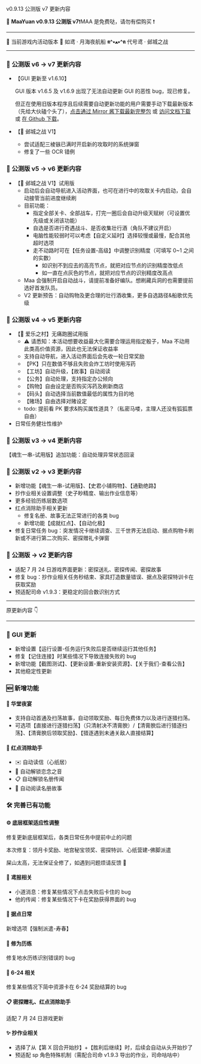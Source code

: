 v0.9.13 公测版 v7 更新内容

🥳 **MaaYuan v0.9.13 公测版 v7**❗MAA 是免费哒，请勿有偿购买 ❗

---

🐾 当前游戏内活动版本 🐾 如鸢 · 月海夜航船 **ฅ^•ﻌ•^ฅ** 代号鸢 · 邺城之战

---

### 📕 **公测版 v6 → v7 更新内容**

- 【GUI 更新至 v1.6.10】

  GUI 版本 v1.6.5 及 v1.6.9 出现了无法自动更新 GUI 的恶性 bug，现已修复。

  但正在使用旧版本程序且后续需要自动更新功能的用户需要手动下载最新版本（先给大伙磕个头了），[点击通过 Mirror 酱下载最新完整包](https://mirrorchyan.com/zh/projects?rid=MaaYuan&os=windows&arch=x64&channel=stable) 或 [访问文档下载](https://docs.qq.com/aio/DS1BMQmpiQkdOb1RT) 或 [在 Github 下载](https://github.com/syoius/MaaYuan/releases)。

- 【🏰 邺城之战 V1】

  - 尝试适配三棱镞已满时开启新的攻取时的系统弹窗
  - 修复了一些 OCR 错例

### 📕 **公测版 v5 → v6 更新内容**

- 【🏰 邺城之战 V1】试用版
  - 启动后会自动导航进入活动界面，也可在进行中的攻取关卡内启动，会自动接管当前进度继续刷
  - 目前功能：
    - 指定全部关卡、全部战车，打完一圈后会自动升级天赋树（可设置优先级或关闭该功能）
    - 自选是否进行奇遇战斗、是否收集壮行酒（角队不建议开启）
    - 电脑性能较弱时可以考虑【自定义延时】选择较慢或最慢，配合其他超时选项
    - 走不动路时可在【任务设置-高级】中调整识别精度（可填写 0~1 之间的实数）
      - 如识别不到应去的高亮节点，就把对应节点的识别精度改低点
      - 如一直在点灰色的节点，就把对应节点的识别精度改高点
  - Maa 会强制开启自动战斗，请提前准备好编队。想刷藏兵洞的也需要提前选好首发队员。
  - V2 更新预告：自动购物及更合理的壮行酒收集，更多自选路径&船歌优先级

### 📕 **公测版 v4 → v5 更新内容**

- 【🎲 爱乐之村】无痛跑圈试用版
  - ⚠ 请悉知：本活动想要收益最大化需要合理运用指定骰子，Maa 不动用此类高价值资源，因此也无法保证收益率
  - 支持自动导航，进入活动界面后会先收一轮日常奖励
  - 【PK】只在数值不够且失败会炸工坊时使用泻药
  - 【工坊】自动升级，【故事】自动阅读
  - 【公务】自动处理，支持指定办公倾向
  - 【购物】自由设定是否购买泻药及刷新商店
  - 【码头】自动选择当前数值最低的属性为目的地
  - 【赌场】自由选择对赌设定
  - todo: 提前看 PK 要求&购买属性道具？（私密马喽，主理人还没有狐狐票自由）
- 日常任务健壮性维护

### 📕 **公测版 v3 → v4 更新内容**

【魂生一串-试用版】追加功能：自动处理异常状态回滚

### 📕 **公测版 v2 → v3 更新内容**

- 新增功能【魂生一串-试用版】、【史君小铺购物】、【通勤绝路】
- 抄作业相关设置调整（史子眇精度、输出作业信息等）
- 更多经验历练层数选项
- 红点消除助手相关更新
  - 修复名册、故事无法正常进行的各类 bug
  - 新增功能【成就红点】、【自动化极】
- 修复日常任务 bug：突发情况卡继续调查、三千世界无法启动、据点购物卡刷新或不进行第二次购买、密探赠礼卡弹窗

### 📕 **公测版 → v2 更新内容**

- 适配 7 月 24 日游戏界面更新：密探送礼、密探传闻、密探故事
- 修复 bug：抄作业相关任务秒结束、家具打造数量错误、据点及密探特训卡在获取奖励
- 预适配司命 v1.9.3：更稳定的回合数识别方式

---

原更新内容 👇

---

### 📢 **GUI 更新**

- 新增设置【运行设置-任务运行失败后是否继续运行其他任务】
- 修复【记住连接】时某些情况下导致连接失败的 bug
- 新增功能【截图测试】、【更新设置-重新安装资源】、【关于我们-查看公告】
- 其他稳定性更新

### 🆕 **新增功能**

#### 🥂 **华堂夜宴**

- 支持自动首通及扫荡故事，自动领取奖励、每日免费体力以及进行逐猎扫荡。
- 可选项【直接进行逐猎扫荡】（只清射决不清膏腴）/【清膏腴后进行猎逐扫荡】、【清膏腴后领取奖励】、【猎逐遇到未通关敌人直接结算】

#### 🧯 **红点消除助手**

- ✉️ 自动读信（心纸居）
- 🔔 自动解锁恋念之音
- 📋 自动解锁名册传闻
- 📖 自动阅读名册故事

### 🛠️ **完善已有功能**

#### ⚙️ **底层框架适应性调整**

修复更新底层框架后，各类日常任务中提前中止的问题

本次修复：领月卡奖励、地宫秘宝领奖、密探特训、心纸营建-佛脚派遣

屎山太高，无法保证全修了，如遇到问题烦请反馈 🤧

#### 📜 **鸢报相关**

- 小道消息：修复某些情况下点击失败后卡住的 bug
- 他的传闻：修复某些情况下卡在奖励获得界面的 bug

#### 🏯 **据点日常**

新增选项【强制派遣-寿春】

#### 💎 **修为历练**

修复地水历练识别错误的 bug

#### 🔄 **6-24 相关**

修复某些情况下简中资源卡在 6-24 奖励结算的 bug

#### 📋 **密探赠礼、红点消除助手**

适配 7 月 24 日游戏更新

#### ✨ **抄作业相关**

- 选择了从【第 X 回合开始抄】+【胜利后继续】时，后续会自动从头开始抄了
- 预适配 sp 角色特殊机制（需配合司命 v1.9.3 导出的作业，司命咕咕中）
